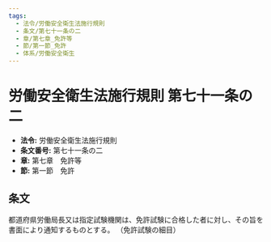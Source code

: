 ```yaml
---
tags:
  - 法令/労働安全衛生法施行規則
  - 条文/第七十一条の二
  - 章/第七章_免許等
  - 節/第一節_免許
  - 体系/労働安全衛生
---
```

# 労働安全衛生法施行規則 第七十一条の二

- **法令:** 労働安全衛生法施行規則
- **条文番号:** 第七十一条の二
- **章:** 第七章　免許等
- **節:** 第一節　免許

## 条文
都道府県労働局長又は指定試験機関は、免許試験に合格した者に対し、その旨を書面により通知するものとする。
（免許試験の細目）

